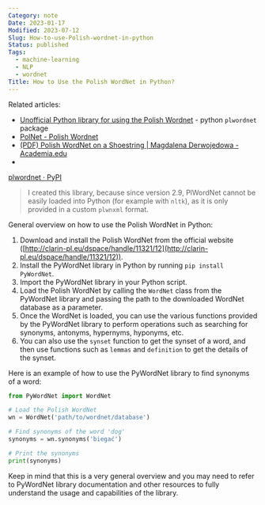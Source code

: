 ```yaml
---
Category: note
Date: 2023-01-17
Modified: 2023-07-12
Slug: How-to-use-Polish-wordnet-in-python
Status: published
Tags:
  - machine-learning
  - NLP
  - wordnet
Title: How to Use the Polish WordNet in Python?
---
```

Related articles:

- [Unofficial Python library for using the Polish Wordnet](https://pythonawesome.com/unofficial-python-library-for-using-the-polish-wordnet/) - python
`plwordnet` package
- [PolNet - Polish Wordnet](http://ltc.amu.edu.pl/polnet/)
- [(PDF) Polish WordNet on a Shoestring | Magdalena Derwojedowa - Academia.edu](https://www.academia.edu/67032319/Polish_WordNet_on_a_Shoestring)
-

[plwordnet · PyPI](https://pypi.org/project/plwordnet/)
> I created this library, because since version 2.9, PlWordNet cannot be easily loaded into Python (for example with `nltk`), as it is only provided in a custom `plwnxml` format.

General overview on how to use the Polish WordNet in Python:

1. Download and install the Polish WordNet from the official website ([http://clarin-pl.eu/dspace/handle/11321/12](http://clarin-pl.eu/dspace/handle/11321/12)).
2. Install the PyWordNet library in Python by running `pip install PyWordNet`.
3. Import the PyWordNet library in your Python script.
4. Load the Polish WordNet by calling the `WordNet` class from the PyWordNet library and passing the path to the downloaded WordNet database as a parameter.
5. Once the WordNet is loaded, you can use the various functions provided by the PyWordNet library to perform operations such as searching for synonyms, antonyms, hypernyms, hyponyms, etc.
6. You can also use the `synset` function to get the synset of a word, and then use functions such as `lemmas` and `definition` to get the details of the synset.

Here is an example of how to use the PyWordNet library to find synonyms of a word:

```python
from PyWordNet import WordNet

# Load the Polish WordNet
wn = WordNet('path/to/wordnet/database')

# Find synonyms of the word 'dog'
synonyms = wn.synonyms('biegać')

# Print the synonyms
print(synonyms)

```

Keep in mind that this is a very general overview and you may need to refer to PyWordNet library documentation and other resources to fully understand the usage and capabilities of the library.
